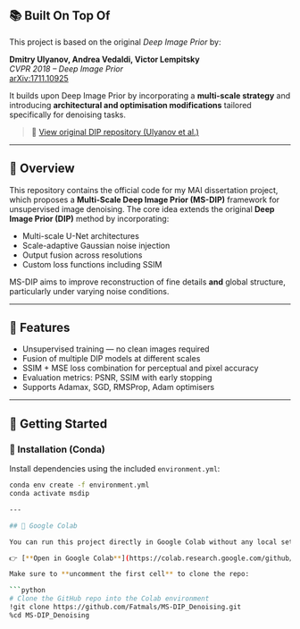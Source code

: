 ## 📚 Built On Top Of

This project is based on the original *Deep Image Prior* by:

**Dmitry Ulyanov, Andrea Vedaldi, Victor Lempitsky**  
*CVPR 2018 – Deep Image Prior*  
[arXiv:1711.10925](https://arxiv.org/abs/1711.10925)

It builds upon Deep Image Prior by incorporating a **multi-scale strategy** and introducing **architectural and optimisation modifications** tailored specifically for denoising tasks.

> 🔗 [View original DIP repository (Ulyanov et al.)](https://github.com/DmitryUlyanov/deep-image-prior)

---

## 📌 Overview

This repository contains the official code for my MAI dissertation project, which proposes a **Multi-Scale Deep Image Prior (MS-DIP)** framework for unsupervised image denoising. The core idea extends the original **Deep Image Prior (DIP)** method by incorporating:

- Multi-scale U-Net architectures
- Scale-adaptive Gaussian noise injection
- Output fusion across resolutions
- Custom loss functions including SSIM

MS-DIP aims to improve reconstruction of fine details **and** global structure, particularly under varying noise conditions.

---

## 📂 Features

- Unsupervised training — no clean images required
- Fusion of multiple DIP models at different scales
- SSIM + MSE loss combination for perceptual and pixel accuracy
- Evaluation metrics: PSNR, SSIM with early stopping
- Supports Adamax, SGD, RMSProp, Adam optimisers

---

## 🚀 Getting Started

### 🔧 Installation (Conda)

Install dependencies using the included `environment.yml`:

```bash
conda env create -f environment.yml
conda activate msdip

---

## 📒 Google Colab

You can run this project directly in Google Colab without any local setup.

👉 [**Open in Google Colab**](https://colab.research.google.com/github/Fatmals/MS-DIP_Denoising/blob/main/denoising.ipynb)

Make sure to **uncomment the first cell** to clone the repo:

```python
# Clone the GitHub repo into the Colab environment
!git clone https://github.com/Fatmals/MS-DIP_Denoising.git
%cd MS-DIP_Denoising

